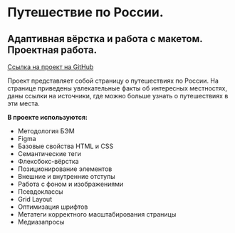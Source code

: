 # Путешествие по России.
## Адаптивная вёрстка и работа с макетом. Проектная работа.

[Ссылка на проект на GitHub](https://marinaprivalova.github.io/russian-travel/)

Проект представляет собой страницу о путешествиях по России. На странице приведены увлекательные факты об интересных местностях, даны ссылки 
на источники, где можно больше узнать о путешествиях в эти места.

**В проекте используются:**  
* Методология БЭМ
* Figma
* Базовые свойства HTML и CSS
* Семантические теги
* Флексбокс-вёрстка  
* Позиционирование элементов
* Внешние и внутренние отступы
* Работа с фоном и изображениями
* Псевдоклассы
* Grid Layout
* Оптимизация шрифтов 
* Метатеги корректного масштабирования страницы
* Медиазапросы